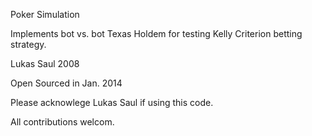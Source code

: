 Poker Simulation

Implements bot vs. bot Texas Holdem for testing Kelly Criterion betting 
strategy.  

Lukas Saul 2008

Open Sourced in Jan. 2014

Please acknowlege Lukas Saul if using this code.  

All contributions welcom.  

